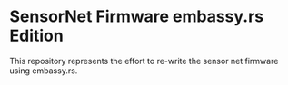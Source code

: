 # SensorNet Firmware embassy.rs Edition

This repository represents the effort to re-write the sensor net firmware using embassy.rs.
